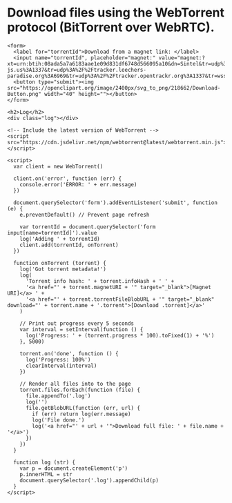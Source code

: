 <!doctype html>
<html>
<link rel="stylesheet" type="text/css" href="https://bootswatch.com/4/litera/bootstrap.min.css"/>
  <body>
    <h1>Download files using the WebTorrent protocol (BitTorrent over WebRTC).</h1>

    <form>
      <label for="torrentId">Download from a magnet link: </label>
      <input name="torrentId", placeholder="magnet:" value="magnet:?xt=urn:btih:08ada5a7a6183aae1e09d831df6748d566095a10&dn=Sintel&tr=udp%3A%2F%2Fexplodie.org%3A6969&tr=udp%3A%2F%2Ftracker.coppersurfer.tk%3A6969&tr=udp%3A%2F%2Ftracker.empire-js.us%3A1337&tr=udp%3A%2F%2Ftracker.leechers-paradise.org%3A6969&tr=udp%3A%2F%2Ftracker.opentrackr.org%3A1337&tr=wss%3A%2F%2Ftracker.btorrent.xyz&tr=wss%3A%2F%2Ftracker.fastcast.nz&tr=wss%3A%2F%2Ftracker.openwebtorrent.com&ws=https%3A%2F%2Fwebtorrent.io%2Ftorrents%2F&xs=https%3A%2F%2Fwebtorrent.io%2Ftorrents%2Fsintel.torrent">
      <button type="submit"><img src="https://openclipart.org/image/2400px/svg_to_png/218662/Download-Button.png" width="40" height=""></button>
    </form>

    <h2>Log</h2>
    <div class="log"></div>

    <!-- Include the latest version of WebTorrent -->
    <script src="https://cdn.jsdelivr.net/npm/webtorrent@latest/webtorrent.min.js"></script>

    <script>
      var client = new WebTorrent()

      client.on('error', function (err) {
        console.error('ERROR: ' + err.message)
      })

      document.querySelector('form').addEventListener('submit', function (e) {
        e.preventDefault() // Prevent page refresh

        var torrentId = document.querySelector('form input[name=torrentId]').value
        log('Adding ' + torrentId)
        client.add(torrentId, onTorrent)
      })

      function onTorrent (torrent) {
        log('Got torrent metadata!')
        log(
          'Torrent info hash: ' + torrent.infoHash + ' ' +
          '<a href="' + torrent.magnetURI + '" target="_blank">[Magnet URI]</a> ' +
          '<a href="' + torrent.torrentFileBlobURL + '" target="_blank" download="' + torrent.name + '.torrent">[Download .torrent]</a>'
        )

        // Print out progress every 5 seconds
        var interval = setInterval(function () {
          log('Progress: ' + (torrent.progress * 100).toFixed(1) + '%')
        }, 5000)

        torrent.on('done', function () {
          log('Progress: 100%')
          clearInterval(interval)
        })

        // Render all files into to the page
        torrent.files.forEach(function (file) {
          file.appendTo('.log')
          log('')
          file.getBlobURL(function (err, url) {
            if (err) return log(err.message)
            log('File done.')
            log('<a href="' + url + '">Download full file: ' + file.name + '</a>')
          })
        })
      }

      function log (str) {
        var p = document.createElement('p')
        p.innerHTML = str
        document.querySelector('.log').appendChild(p)
      }
    </script>
  </body>
</html>
